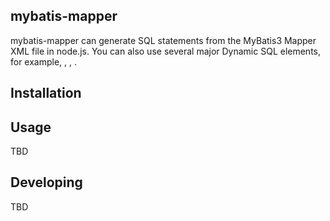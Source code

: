 ## mybatis-mapper

mybatis-mapper can generate SQL statements from the MyBatis3 Mapper XML file in node.js. You can also use several major Dynamic SQL elements, for example, <if>, <where>, <foreach>.


## Installation


## Usage

TBD

## Developing

TBD

